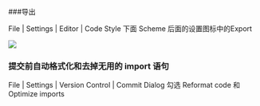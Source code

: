 ###导出

File | Settings | Editor | Code Style 下面 Scheme 后面的设置图标中的Export

![](https://upload-images.jianshu.io/upload_images/6255723-5f6e1c574d5b02c0.png?imageMogr2/auto-orient/strip|imageView2/2/format/webp)

### 提交前自动格式化和去掉无用的 import 语句

File | Settings | Version Control | Commit Dialog  勾选 Reformat code 和 Optimize imports